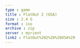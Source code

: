 ```yaml
---
type : game
title : FlatOut 2 (USA)
size : 2.4 G
format : iso
archive : zip
server : myrient
link2 : FlatOut%202%20%28USA%29
---
```


